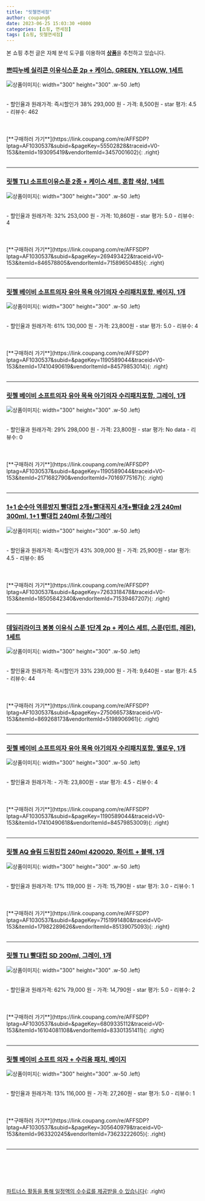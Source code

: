 ```yaml
---
title: "릿첼면세점"
author: coupang6
date: 2023-06-25 15:03:30 +0800
categories: [쇼핑, 면세점]
tags: [쇼핑, 릿첼면세점]
---
```


본 쇼핑 추천 글은 자체 분석 도구를 이용하여 [**상품**](https://link.coupang.com/a/bao1ui)을 추천하고 있습니다.

### [쁘띠누베 실리콘 이유식스푼 2p + 케이스, GREEN, YELLOW, 1세트](https://link.coupang.com/re/AFFSDP?lptag=AF1030537&subid=&pageKey=55502828&traceid=V0-153&itemId=193095419&vendorItemId=3457001602)

![상품이미지](https://thumbnail10.coupangcdn.com/thumbnails/remote/230x230ex/image/retail/images/409759967119806-c73e0711-0b4a-4a11-aa35-5f21aa827c71.jpg){: width="300" height="300" .w-50 .left}


<br>
- 할인율과 원래가격: 즉시할인가 38%  293,000   원
- 가격: 8,500원
- star 평가: 4.5
- 리뷰수: 462
<br>
<br>
<br>
<br>
[**구매하러 가기**](https://link.coupang.com/re/AFFSDP?lptag=AF1030537&subid=&pageKey=55502828&traceid=V0-153&itemId=193095419&vendorItemId=3457001602){: .right}
<br>
<br>

---

### [릿첼 TLI 소프트이유스푼 2종 + 케이스 세트, 혼합 색상, 1세트](https://link.coupang.com/re/AFFSDP?lptag=AF1030537&subid=&pageKey=269493422&traceid=V0-153&itemId=846578805&vendorItemId=71589650485)

![상품이미지](https://thumbnail7.coupangcdn.com/thumbnails/remote/230x230ex/image/retail/images/4283006429639214-0bdbefaa-1ffe-4353-a43c-d781cfba013c.jpg){: width="300" height="300" .w-50 .left}


<br>
- 할인율과 원래가격: 32%  253,000   원
- 가격: 10,860원
- star 평가: 5.0
- 리뷰수: 4
<br>
<br>
<br>
<br>
[**구매하러 가기**](https://link.coupang.com/re/AFFSDP?lptag=AF1030537&subid=&pageKey=269493422&traceid=V0-153&itemId=846578805&vendorItemId=71589650485){: .right}
<br>
<br>

---

### [릿첼 베이비 소프트의자 유아 목욕 아기의자 수리패치포함, 베이지, 1개](https://link.coupang.com/re/AFFSDP?lptag=AF1030537&subid=&pageKey=1190589044&traceid=V0-153&itemId=17410490619&vendorItemId=84579853014)

![상품이미지](https://thumbnail8.coupangcdn.com/thumbnails/remote/230x230ex/image/vendor_inventory/4e48/b47f5ec0a5614abcb4fd53a7ce1c130cc4b7d6b4ba174323ec2f5eb21a46.jpg){: width="300" height="300" .w-50 .left}


<br>
- 할인율과 원래가격: 61%  130,000   원
- 가격: 23,800원
- star 평가: 5.0
- 리뷰수: 4
<br>
<br>
<br>
<br>
[**구매하러 가기**](https://link.coupang.com/re/AFFSDP?lptag=AF1030537&subid=&pageKey=1190589044&traceid=V0-153&itemId=17410490619&vendorItemId=84579853014){: .right}
<br>
<br>

---

### [릿첼 베이비 소프트의자 유아 목욕 아기의자 수리패치포함, 그레이, 1개](https://link.coupang.com/re/AFFSDP?lptag=AF1030537&subid=&pageKey=1190589044&traceid=V0-153&itemId=2171682790&vendorItemId=70169775167)

![상품이미지](https://thumbnail8.coupangcdn.com/thumbnails/remote/230x230ex/image/vendor_inventory/4e48/b47f5ec0a5614abcb4fd53a7ce1c130cc4b7d6b4ba174323ec2f5eb21a46.jpg){: width="300" height="300" .w-50 .left}


<br>
- 할인율과 원래가격: 29%  298,000   원
- 가격: 23,800원
- star 평가: No data
- 리뷰수: 0
<br>
<br>
<br>
<br>
[**구매하러 가기**](https://link.coupang.com/re/AFFSDP?lptag=AF1030537&subid=&pageKey=1190589044&traceid=V0-153&itemId=2171682790&vendorItemId=70169775167){: .right}
<br>
<br>

---

### [1+1 순수아 역류방지 빨대컵 2개+빨대꼭지 4개+빨대솔 2개 240ml 300ml, 1+1 빨대컵 240ml 추형/그레이](https://link.coupang.com/re/AFFSDP?lptag=AF1030537&subid=&pageKey=7263318478&traceid=V0-153&itemId=18505842340&vendorItemId=71539467207)

![상품이미지](https://thumbnail9.coupangcdn.com/thumbnails/remote/230x230ex/image/vendor_inventory/2f87/ead2b330bcaaed2d42df56a2b69f7637230a97232404b5915224d3f28ab4.jpg){: width="300" height="300" .w-50 .left}


<br>
- 할인율과 원래가격: 즉시할인가 43%  309,000   원
- 가격: 25,900원
- star 평가: 4.5
- 리뷰수: 85
<br>
<br>
<br>
<br>
[**구매하러 가기**](https://link.coupang.com/re/AFFSDP?lptag=AF1030537&subid=&pageKey=7263318478&traceid=V0-153&itemId=18505842340&vendorItemId=71539467207){: .right}
<br>
<br>

---

### [데일리라이크 봉봉 이유식 스푼 1단계 2p + 케이스 세트, 스푼(민트, 레몬), 1세트](https://link.coupang.com/re/AFFSDP?lptag=AF1030537&subid=&pageKey=275066573&traceid=V0-153&itemId=869268173&vendorItemId=5198906961)

![상품이미지](https://thumbnail8.coupangcdn.com/thumbnails/remote/230x230ex/image/retail/images/2019/08/06/11/4/d05c9142-09a9-4958-9e05-0337372f7d4b.jpg){: width="300" height="300" .w-50 .left}


<br>
- 할인율과 원래가격: 즉시할인가 33%  239,000   원
- 가격: 9,640원
- star 평가: 4.5
- 리뷰수: 44
<br>
<br>
<br>
<br>
[**구매하러 가기**](https://link.coupang.com/re/AFFSDP?lptag=AF1030537&subid=&pageKey=275066573&traceid=V0-153&itemId=869268173&vendorItemId=5198906961){: .right}
<br>
<br>

---

### [릿첼 베이비 소프트의자 유아 목욕 아기의자 수리패치포함, 옐로우, 1개](https://link.coupang.com/re/AFFSDP?lptag=AF1030537&subid=&pageKey=1190589044&traceid=V0-153&itemId=17410490618&vendorItemId=84579853009)

![상품이미지](https://thumbnail8.coupangcdn.com/thumbnails/remote/230x230ex/image/vendor_inventory/4e48/b47f5ec0a5614abcb4fd53a7ce1c130cc4b7d6b4ba174323ec2f5eb21a46.jpg){: width="300" height="300" .w-50 .left}


<br>
- 할인율과 원래가격: 
- 가격: 23,800원
- star 평가: 4.5
- 리뷰수: 4
<br>
<br>
<br>
<br>
[**구매하러 가기**](https://link.coupang.com/re/AFFSDP?lptag=AF1030537&subid=&pageKey=1190589044&traceid=V0-153&itemId=17410490618&vendorItemId=84579853009){: .right}
<br>
<br>

---

### [릿첼 AQ 슬림 드링킹컵 240ml 420020, 화이트 + 블랙, 1개](https://link.coupang.com/re/AFFSDP?lptag=AF1030537&subid=&pageKey=7151991480&traceid=V0-153&itemId=17982289626&vendorItemId=85139075093)

![상품이미지](https://thumbnail7.coupangcdn.com/thumbnails/remote/230x230ex/image/retail/images/2415928083811944-eefac68c-1532-4a03-a4a4-c9b3dc6c65d1.jpg){: width="300" height="300" .w-50 .left}


<br>
- 할인율과 원래가격: 17%  119,000   원
- 가격: 15,790원
- star 평가: 3.0
- 리뷰수: 1
<br>
<br>
<br>
<br>
[**구매하러 가기**](https://link.coupang.com/re/AFFSDP?lptag=AF1030537&subid=&pageKey=7151991480&traceid=V0-153&itemId=17982289626&vendorItemId=85139075093){: .right}
<br>
<br>

---

### [릿첼 TLI 빨대컵 SD 200ml, 그레이, 1개](https://link.coupang.com/re/AFFSDP?lptag=AF1030537&subid=&pageKey=6809335112&traceid=V0-153&itemId=16104081108&vendorItemId=83301351411)

![상품이미지](https://thumbnail6.coupangcdn.com/thumbnails/remote/230x230ex/image/retail/images/2022/09/29/11/3/71c6d28d-a20d-44c2-95ea-9e178c1f2eae.jpg){: width="300" height="300" .w-50 .left}


<br>
- 할인율과 원래가격: 62%  79,000   원
- 가격: 14,790원
- star 평가: 5.0
- 리뷰수: 2
<br>
<br>
<br>
<br>
[**구매하러 가기**](https://link.coupang.com/re/AFFSDP?lptag=AF1030537&subid=&pageKey=6809335112&traceid=V0-153&itemId=16104081108&vendorItemId=83301351411){: .right}
<br>
<br>

---

### [릿첼 베이비 소프트 의자 + 수리용 패치, 베이지](https://link.coupang.com/re/AFFSDP?lptag=AF1030537&subid=&pageKey=305640979&traceid=V0-153&itemId=963320245&vendorItemId=73623222605)

![상품이미지](https://thumbnail8.coupangcdn.com/thumbnails/remote/230x230ex/image/vendor_inventory/8650/c7c60b87a8f1f369faecd76aefd6e3b4b84d295c0d4bf041d6ed925497d1.jpg){: width="300" height="300" .w-50 .left}


<br>
- 할인율과 원래가격: 13%  116,000   원
- 가격: 27,260원
- star 평가: 5.0
- 리뷰수: 1
<br>
<br>
<br>
<br>
[**구매하러 가기**](https://link.coupang.com/re/AFFSDP?lptag=AF1030537&subid=&pageKey=305640979&traceid=V0-153&itemId=963320245&vendorItemId=73623222605){: .right}
<br>
<br>

---
<br><br><br><br><br> [파트너스 활동을 통해 일정액의 수수료를 제공받을 수 있습니다](https://link.coupang.com/a/bao1ui){: .right}
